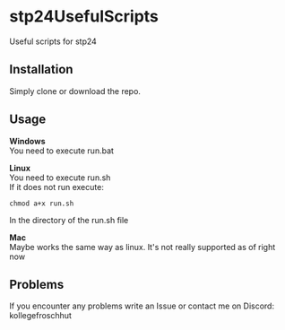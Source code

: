 # stp24UsefulScripts
Useful scripts for stp24

## Installation
Simply clone or download the repo.

## Usage 

**Windows**\
You need to execute run.bat

**Linux**\
You need to execute run.sh\
If it does not run execute:
```shell
chmod a+x run.sh
```
In the directory of the run.sh file

**Mac**\
Maybe works the same way as linux. It's not really supported as of right now


## Problems
If you encounter any problems write an Issue or contact me on Discord:\
kollegefroschhut